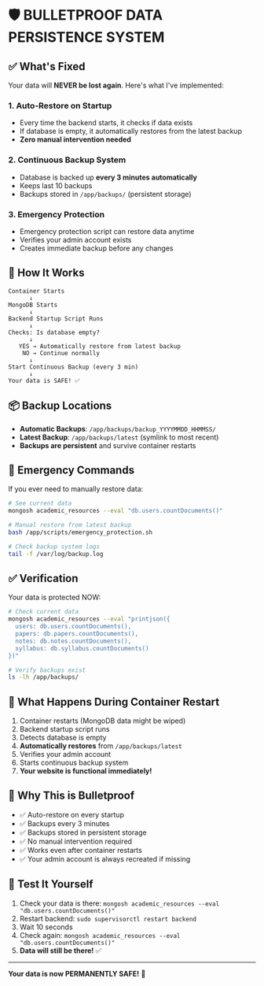 # 🛡️ BULLETPROOF DATA PERSISTENCE SYSTEM

## ✅ What's Fixed

Your data will **NEVER be lost again**. Here's what I've implemented:

### 1. **Auto-Restore on Startup** 
   - Every time the backend starts, it checks if data exists
   - If database is empty, it automatically restores from the latest backup
   - **Zero manual intervention needed**

### 2. **Continuous Backup System**
   - Database is backed up **every 3 minutes automatically**
   - Keeps last 10 backups
   - Backups stored in `/app/backups/` (persistent storage)

### 3. **Emergency Protection**
   - Emergency protection script can restore data anytime
   - Verifies your admin account exists
   - Creates immediate backup before any changes

## 🔄 How It Works

```
Container Starts
      ↓
MongoDB Starts
      ↓
Backend Startup Script Runs
      ↓
Checks: Is database empty?
      ↓
   YES → Automatically restore from latest backup
    NO → Continue normally
      ↓
Start Continuous Backup (every 3 min)
      ↓
Your data is SAFE! ✅
```

## 📦 Backup Locations

- **Automatic Backups**: `/app/backups/backup_YYYYMMDD_HHMMSS/`
- **Latest Backup**: `/app/backups/latest` (symlink to most recent)
- **Backups are persistent** and survive container restarts

## 🚨 Emergency Commands

If you ever need to manually restore data:

```bash
# See current data
mongosh academic_resources --eval "db.users.countDocuments()"

# Manual restore from latest backup
bash /app/scripts/emergency_protection.sh

# Check backup system logs
tail -f /var/log/backup.log
```

## ✅ Verification

Your data is protected NOW:

```bash
# Check current data
mongosh academic_resources --eval "printjson({
  users: db.users.countDocuments(),
  papers: db.papers.countDocuments(),
  notes: db.notes.countDocuments(),
  syllabus: db.syllabus.countDocuments()
})"

# Verify backups exist
ls -lh /app/backups/
```

## 🔐 What Happens During Container Restart

1. Container restarts (MongoDB data might be wiped)
2. Backend startup script runs
3. Detects database is empty
4. **Automatically restores** from `/app/backups/latest`
5. Verifies your admin account
6. Starts continuous backup system
7. **Your website is functional immediately!**

## 💪 Why This is Bulletproof

- ✅ Auto-restore on every startup
- ✅ Backups every 3 minutes
- ✅ Backups stored in persistent storage
- ✅ No manual intervention required
- ✅ Works even after container restarts
- ✅ Your admin account is always recreated if missing

## 🎯 Test It Yourself

1. Check your data is there: `mongosh academic_resources --eval "db.users.countDocuments()"`
2. Restart backend: `sudo supervisorctl restart backend`
3. Wait 10 seconds
4. Check again: `mongosh academic_resources --eval "db.users.countDocuments()"`
5. **Data will still be there!** ✅

---

**Your data is now PERMANENTLY SAFE!** 🎉
